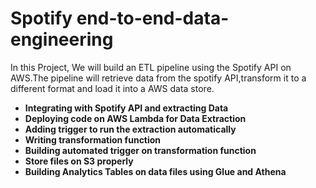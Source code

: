# Spotify end-to-end-data-engineering
In this Project, We will build an ETL pipeline using the Spotify API on AWS.The pipeline will retrieve data from the spotify API,transform it to a different format and load it into a AWS data store.


+ **Integrating with Spotify API and extracting Data**
+ **Deploying code on AWS Lambda for Data Extraction**
+ **Adding trigger to run the extraction automatically**
+ **Writing transformation function**
+ **Building automated trigger on transformation function**
+ **Store files on S3 properly**
+ **Building Analytics Tables on data files using Glue and Athena**
